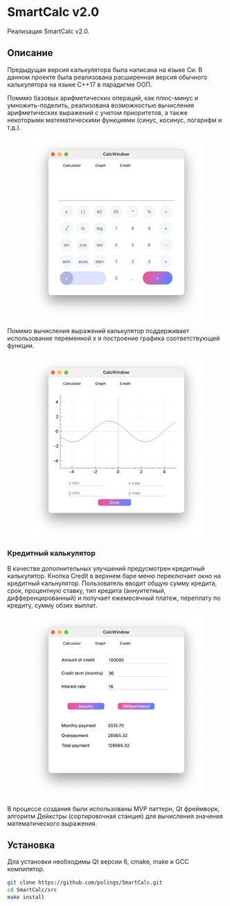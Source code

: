 # SmartCalc v2.0

Реализация SmartCalc v2.0.

## Описание

Предыдущая версия калькулятора была написана на языке Си. В данном проекте была реализована расширенная версия обычного калькулятора на языке С++17 в парадигме ООП.

Помимо базовых арифметических операций, как плюс-минус и умножить-поделить, реализована возможностью вычисления арифметических выражений с учетом приоритетов, а также некоторыми математическими функциями (синус, косинус, логарифм и т.д.).

<p style="text-align:center" align="center">
  <img src="misc/images/MainWindow.png" alt="Calculator Presentation" width="400">
</p>

Помимо вычисления выражений калькулятор поддерживает использование переменной x и построение графика соответствующей функции.

<p style="text-align:center" align="center">
  <img src="misc/images/Graph.png" alt="Calculator Presentation" width="400">
</p>

### Кредитный калькулятор

В качестве дополнительных улучшений предусмотрен кредитный калькулятор. Кнопка Credit в верхнем баре меню переключает окно на кредитный кальнулятор. Пользователь вводит общую сумму кредита, срок, процентную ставку, тип кредита (аннуитетный, дифференцированный) и получает ежемесячный платеж, переплату по кредиту, сумму обзих выплат.

<p style="text-align:center" align="center">
  <img src="misc/images/Credit.png" alt="Calculator Presentation" width="400">
</p>

В процессе создания были использованы MVP паттерн, Qt фреймворк, алгоритм Дейкстры (сортировочная станция) для вычисления значения математического выражения.

## Установка

Дла установки необходимы Qt версии 6, cmake, make и GCC компилятор.

```bash
git clone https://github.com/polings/SmartCalc.git
cd SmartCalc/src
make install
```
